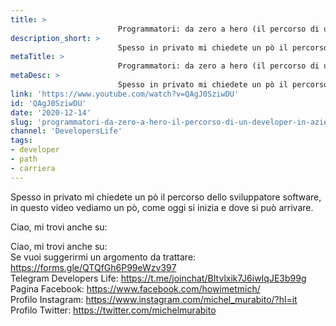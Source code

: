 ```yaml
---
title: > 
                        Programmatori: da zero a hero (il percorso di un developer in azienda)
description_short: > 
                        Spesso in privato mi chiedete un pò il percorso dello sviluppatore software, in questo video vediamo un pò, come oggi si inizia e ...
metaTitle: > 
                        Programmatori: da zero a hero (il percorso di un developer in azienda)
metaDesc: > 
                        Spesso in privato mi chiedete un pò il percorso dello sviluppatore software, in questo video vediamo un pò, come oggi si inizia e ...
link: 'https://www.youtube.com/watch?v=QAgJ0SziwDU'
id: 'QAgJ0SziwDU'
date: '2020-12-14'
slug: 'programmatori-da-zero-a-hero-il-percorso-di-un-developer-in-azienda'
channel: 'DevelopersLife'
tags: 
- developer
- path
- carriera
---
```

Spesso in privato mi chiedete un pò il percorso dello sviluppatore software, in questo video vediamo un pò, come oggi si inizia e dove si può arrivare.  
  
Ciao, mi trovi anche su:  
  
Ciao, mi trovi anche su:  
Se vuoi suggerirmi un argomento da trattare: https://forms.gle/QTQfGh6P99eWzv397  
Telegram Developers Life: https://t.me/joinchat/BItvlxik7J6iwIqJE3b99g  
Pagina Facebook: https://www.facebook.com/howimetmich/  
Profilo Instagram: https://www.instagram.com/michel_murabito/?hl=it  
Profilo Twitter: https://twitter.com/michelmurabito